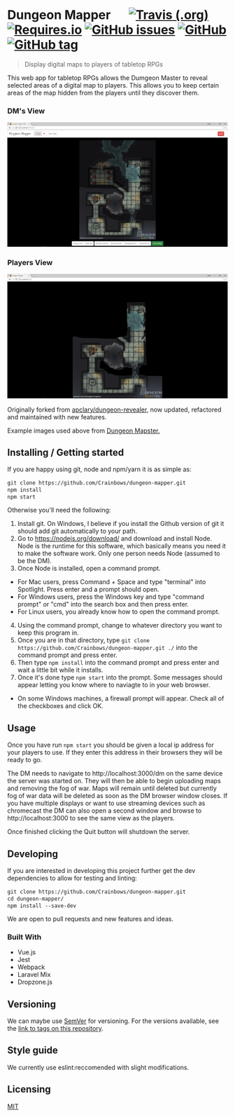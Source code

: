 # Dungeon Mapper &emsp; [![Travis (.org)](https://img.shields.io/travis/Crainbows/dungeon-mapper.svg?style=flat-square)](https://travis-ci.org/Crainbows/dungeon-mapper) [![Requires.io](https://img.shields.io/requires/github/Crainbows/dungeon-mapper.svg?style=flat-square)](https://requires.io/github/Crainbows/dungeon-mapper/requirements/) [![GitHub issues](https://img.shields.io/github/issues-raw/Crainbows/dungeon-mapper.svg?style=flat-square)](https://github.com/Crainbows/dungeon-mapper) [![GitHub](https://img.shields.io/github/license/Crainbows/dungeon-mapper.svg?style=flat-square)](https://github.com/Crainbows/dungeon-mapper) [![GitHub tag](https://img.shields.io/github/tag/Crainbows/dungeon-mapper.svg?style=flat-square)](https://github.com/Crainbows/dungeon-mapper)
> Display digital maps to players of tabletop RPGs

This web app for tabletop RPGs allows the Dumgeon Master to reveal selected areas of a digital map to players. This allows you to keep certain areas of the map hidden from the players until they discover them.

### DM's View
![DM's view](images/DM-Example.PNG "DM's view")
### Players View
![Player's view](images/Player-Example.PNG "Player's view")

Originally forked from [apclary/dungeon-revealer](https://github.com/apclary/dungeon-revealer), now updated, refactored and maintained with new features.

Example images used above from [Dungeon Mapster.](https://patreon.com/dungeonmapster/)
## Installing / Getting started

If you are happy using git, node and npm/yarn it is as simple as:
```shell
git clone https://github.com/Crainbows/dungeon-mapper.git
npm install
npm start
```
Otherwise you'll need the following:
1. Install git. On Windows, I believe if you install the Github version of git it should add git automatically to your path.
2. Go to https://nodejs.org/download/ and download and install Node. Node is the runtime for this software, which basically means you need it to make the software work. Only one person needs Node (assumed to be the DM). 
3. Once Node is installed, open a command prompt. 
  * For Mac users, press Command + Space and type "terminal" into Spotlight. Press enter and a prompt should open. 
  * For Windows users, press the Windows key and type "command prompt" or "cmd" into the search box and then press enter.
  * For Linux users, you already know how to open the command prompt.
4. Using the command prompt, change to whatever directory you want to keep this program in. 
5. Once you are in that directory, type `git clone https://github.com/Crainbows/dungeon-mapper.git ./` into the command prompt and press enter.
6. Then type `npm install` into the command prompt and press enter and wait a little bit while it installs.
7. Once it's done type `npm start` into the prompt. Some messages should appear letting you know where to naviagte to in your web browser.

  * On some Windows machines, a firewall prompt will appear. Check all of the checkboxes and click OK.

## Usage

Once you have run `npm start` you should be given a local ip address for your players to use. If they enter this address in their browsers they will be ready to go.

The DM needs to navigate to http://localhost:3000/dm on the same device the server was started on. They will then be able to begin uploading maps and removing the fog of war. Maps will remain until deleted but currently fog of war data will be deleted as soon as the DM browser window closes. If you have multiple displays or want to use streaming devices such as chromecast the DM can also open a second window and browse to http://localhost:3000 to see the same view as the players.

Once finished clicking the Quit button will shutdown the server.

## Developing

If you are interested in developing this project further get the dev dependencies to allow for testing and linting:

```shell
git clone https://github.com/Crainbows/dungeon-mapper.git
cd dungeon-mapper/
npm install --save-dev
```
We are open to pull requests and new features and ideas.

### Built With
- Vue.js
- Jest
- Webpack
- Laravel Mix
- Dropzone.js

## Versioning

We can maybe use [SemVer](http://semver.org/) for versioning. For the versions available, see the [link to tags on this repository](/tags).

## Style guide

We currently use eslint:reccomended with slight modifications.

## Licensing

[MIT](/LICENSE)